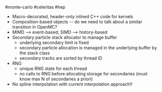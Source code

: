 #monte-carlo #celeritas #hep
- Macro-decorated, header-only inlined C++ code for kernels
- Composition-based objects -- do we need to talk about a similar transition in OpenMC?
- MIMD --> event-based; SIMD --> history-based
- Secondary particle stack allocator to manage buffer
	- underlying secondary limit is fixed
	- secondary particle allocation is managed in the underlying buffer by the stack class
	- secondary tracks are sorted by thread ID
- RNG
	- unique RNG state for each thread
	- no calls to RNG before allocating storage for secondaries (must know max N of secondaries a priori)
- No spline interpolation with current interpolation approach!!